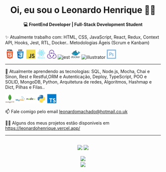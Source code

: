 
# <div align="center">Oi, eu sou o Leonardo Henrique 🙋‍♂️</div>
#### <div align="center">  💻 FrontEnd Developer | Full-Stack Development Student</div>

✨ Atualmente trabalho com: HTML, CSS, JavaScript, React, Redux, Context API, Hooks, Jest, RTL,  Docker.. Metodologias Ágeis (Scrum e Kanbam)

<p align="left">
    <img
    src="https://raw.githubusercontent.com/devicons/devicon/master/icons/html5/html5-original-wordmark.svg"
    alt="html5"
    width="30"
    height="30"
  />
  <img
    src="https://raw.githubusercontent.com/devicons/devicon/master/icons/css3/css3-original-wordmark.svg"
    alt="css3"
    width="30"
    height="30"
  />
    <img
    src="https://raw.githubusercontent.com/devicons/devicon/master/icons/javascript/javascript-original.svg"
    alt="javascript"
    width="30"
    height="30"
  />
    <img
    src="https://raw.githubusercontent.com/devicons/devicon/master/icons/react/react-original-wordmark.svg"
    alt="react"
    width="30"
    height="30"
  />
    <img
    src="https://raw.githubusercontent.com/devicons/devicon/master/icons/redux/redux-original.svg"
    alt="redux"
    width="30"
    height="30"
  />
    <img
    src="https://www.vectorlogo.zone/logos/jestjsio/jestjsio-icon.svg"
    alt="jest"
    width="30"
    height="30"
  />
  <img
    src="https://raw.githubusercontent.com/devicons/devicon/master/icons/docker/docker-original-wordmark.svg"
    alt="docker"
    width="30"
    height="30"
  />
  <img
    src="https://www.vectorlogo.zone/logos/adobe_illustrator/adobe_illustrator-icon.svg"
    alt="illustrator"
    width="30"
    height="30"
  />
  <img
    src="https://raw.githubusercontent.com/devicons/devicon/master/icons/photoshop/photoshop-line.svg"
    alt="photoshop"
    width="30"
    height="30"
  />
</p>

<hr>

🌱 Atualmente aprendendo as tecnologias: SQL, Node.js, Mocha, Chai e Sinon, Rest e Restful,ORM e Autenticação, Deploy, TypeScript, POO e SOLID, MongoDB, Python, Arquitetura de redes, Algoritmos, Hashmap e Dict, Pilhas e Filas..
<p align="left">
    <img
      src="https://raw.githubusercontent.com/devicons/devicon/master/icons/mongodb/mongodb-original-wordmark.svg"
      alt="mongodb"
    width="30"
    height="30"
    />
    <img
      src="https://raw.githubusercontent.com/devicons/devicon/master/icons/mysql/mysql-original-wordmark.svg"
      alt="mysql"
    width="30"
    height="30"
    />
    <img
      src="https://raw.githubusercontent.com/devicons/devicon/master/icons/nodejs/nodejs-original-wordmark.svg"
      alt="nodejs"
    width="30"
    height="30"
    />
    <img
      src="https://raw.githubusercontent.com/devicons/devicon/master/icons/python/python-original.svg"
      alt="python"
    width="30"
    height="30"
    />
    <img
      src="https://raw.githubusercontent.com/devicons/devicon/master/icons/typescript/typescript-original.svg"
      alt="typescript"
    width="30"
    height="30"
    />
</p>


📫 Fale comigo pelo email leonardomachado@hotmail.co.uk

👨‍💻 Alguns dos meus projetos estão disponiveis em https://leonardohenrique.vercel.app/

<hr>

<div style="display: inline_block" align="center"><br>
<img height="140"  src="https://github-readme-stats.vercel.app/api?username=leonardohenriquedev&show_icons=true&theme=vue-dark&hide=stars,issues&locale=pt-br">
<img height="140"  src="https://github-readme-stats.vercel.app/api/top-langs/?username=leonardohenriquedev&layout=compact&theme=vue-dark&locale=pt-br">  
</div>

<br>
<div align="center"> 
  <div>
    <a href="https://www.linkedin.com/in/leonardohenriquemachado/"/>
    <img src="https://img.shields.io/badge/LinkedIn-0077B5?style=for-the-badge&logo=linkedin&logoColor=white">
  </div>
  <img  src="https://komarev.com/ghpvc/?username=your-github-leonardohenriquedev&color=green">
</div>
